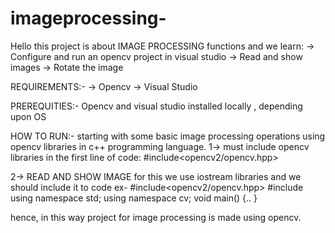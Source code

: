 # imageprocessing-
Hello this project is about IMAGE PROCESSING functions and we learn: -> Configure and run an opencv project in visual studio -> Read and show images -> Rotate the image

REQUIREMENTS:- -> Opencv -> Visual Studio

PREREQUITIES:- Opencv and visual studio installed locally , depending upon OS

HOW TO RUN:- starting with some basic image processing operations using opencv libraries in c++ programming language. 1-> must include opencv libraries in the first line of code: #include<opencv2/opencv.hpp>

2-> READ AND SHOW IMAGE for this we use iostream libraries and we should include it to code ex- #include<opencv2/opencv.hpp> #include using namespace std; using namespace cv; void main() {..  }

hence, in this way project for image processing is made using opencv.
